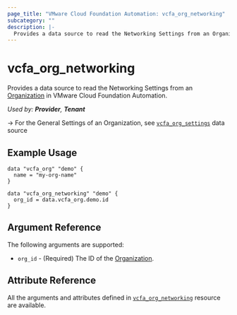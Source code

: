 ```yaml
---
page_title: "VMware Cloud Foundation Automation: vcfa_org_networking"
subcategory: ""
description: |-
  Provides a data source to read the Networking Settings from an Organization in VMware Cloud Foundation Automation.
---
```


# vcfa_org_networking

Provides a data source to read the Networking Settings from an [Organization][vcfa_org-ds] in VMware Cloud Foundation Automation.

_Used by: **Provider**, **Tenant**_

-> For the General Settings of an Organization, see [`vcfa_org_settings`](/providers/vmware/vcfa/latest/docs/data-sources/org_settings) data source

## Example Usage

```hcl
data "vcfa_org" "demo" {
  name = "my-org-name"
}

data "vcfa_org_networking" "demo" {
  org_id = data.vcfa_org.demo.id
}
```

## Argument Reference

The following arguments are supported:

- `org_id` - (Required) The ID of the [Organization][vcfa_org-ds].

## Attribute Reference

All the arguments and attributes defined in
[`vcfa_org_networking`](/providers/vmware/vcfa/latest/docs/resources/org_networking) resource are
available.

[vcfa_org-ds]: /providers/vmware/vcfa/latest/docs/data-sources/org
